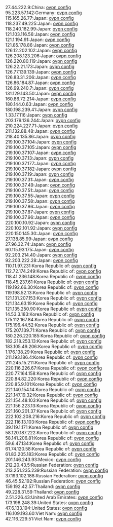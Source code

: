 27.44.222.9:China: [ovpn config](vpn/27_44_222_9.ovpn)  
95.223.57.142:Germany: [ovpn config](vpn/95_223_57_142.ovpn)  
115.165.26.77:Japan: [ovpn config](vpn/115_165_26_77.ovpn)  
118.237.49.225:Japan: [ovpn config](vpn/118_237_49_225.ovpn)  
118.240.182.99:Japan: [ovpn config](vpn/118_240_182_99.ovpn)  
121.103.116.56:Japan: [ovpn config](vpn/121_103_116_56.ovpn)  
121.1.194.91:Japan: [ovpn config](vpn/121_1_194_91.ovpn)  
121.85.178.86:Japan: [ovpn config](vpn/121_85_178_86.ovpn)  
126.12.202.102:Japan: [ovpn config](vpn/126_12_202_102.ovpn)  
126.208.123.206:Japan: [ovpn config](vpn/126_208_123_206.ovpn)  
126.220.80.119:Japan: [ovpn config](vpn/126_220_80_119.ovpn)  
126.22.21.173:Japan: [ovpn config](vpn/126_22_21_173.ovpn)  
126.77.139.139:Japan: [ovpn config](vpn/126_77_139_139.ovpn)  
126.83.31.206:Japan: [ovpn config](vpn/126_83_31_206.ovpn)  
126.86.184.87:Japan: [ovpn config](vpn/126_86_184_87.ovpn)  
126.99.240.7:Japan: [ovpn config](vpn/126_99_240_7.ovpn)  
131.129.143.50:Japan: [ovpn config](vpn/131_129_143_50.ovpn)  
160.86.72.214:Japan: [ovpn config](vpn/160_86_72_214.ovpn)  
180.144.0.63:Japan: [ovpn config](vpn/180_144_0_63.ovpn)  
180.198.239.41:Japan: [ovpn config](vpn/180_198_239_41.ovpn)  
1.33.17.116:Japan: [ovpn config](vpn/1_33_17_116.ovpn)  
203.179.136.244:Japan: [ovpn config](vpn/203_179_136_244.ovpn)  
210.224.227.71:Japan: [ovpn config](vpn/210_224_227_71.ovpn)  
211.132.88.48:Japan: [ovpn config](vpn/211_132_88_48.ovpn)  
218.40.135.86:Japan: [ovpn config](vpn/218_40_135_86.ovpn)  
219.100.37.104:Japan: [ovpn config](vpn/219_100_37_104.ovpn)  
219.100.37.105:Japan: [ovpn config](vpn/219_100_37_105.ovpn)  
219.100.37.107:Japan: [ovpn config](vpn/219_100_37_107.ovpn)  
219.100.37.13:Japan: [ovpn config](vpn/219_100_37_13.ovpn)  
219.100.37.177:Japan: [ovpn config](vpn/219_100_37_177.ovpn)  
219.100.37.182:Japan: [ovpn config](vpn/219_100_37_182.ovpn)  
219.100.37.19:Japan: [ovpn config](vpn/219_100_37_19.ovpn)  
219.100.37.31:Japan: [ovpn config](vpn/219_100_37_31.ovpn)  
219.100.37.49:Japan: [ovpn config](vpn/219_100_37_49.ovpn)  
219.100.37.51:Japan: [ovpn config](vpn/219_100_37_51.ovpn)  
219.100.37.55:Japan: [ovpn config](vpn/219_100_37_55.ovpn)  
219.100.37.58:Japan: [ovpn config](vpn/219_100_37_58.ovpn)  
219.100.37.86:Japan: [ovpn config](vpn/219_100_37_86.ovpn)  
219.100.37.87:Japan: [ovpn config](vpn/219_100_37_87.ovpn)  
219.100.37.96:Japan: [ovpn config](vpn/219_100_37_96.ovpn)  
220.100.10.92:Japan: [ovpn config](vpn/220_100_10_92.ovpn)  
220.102.101.92:Japan: [ovpn config](vpn/220_102_101_92.ovpn)  
220.150.145.30:Japan: [ovpn config](vpn/220_150_145_30.ovpn)  
27.138.85.99:Japan: [ovpn config](vpn/27_138_85_99.ovpn)  
27.96.32.74:Japan: [ovpn config](vpn/27_96_32_74.ovpn)  
60.115.93.175:Japan: [ovpn config](vpn/60_115_93_175.ovpn)  
92.203.214.40:Japan: [ovpn config](vpn/92_203_214_40.ovpn)  
92.203.222.28:Japan: [ovpn config](vpn/92_203_222_28.ovpn)  
110.11.97.231:Korea Republic of: [ovpn config](vpn/110_11_97_231.ovpn)  
112.72.174.249:Korea Republic of: [ovpn config](vpn/112_72_174_249.ovpn)  
118.41.236.148:Korea Republic of: [ovpn config](vpn/118_41_236_148.ovpn)  
118.45.237.61:Korea Republic of: [ovpn config](vpn/118_45_237_61.ovpn)  
119.192.66.30:Korea Republic of: [ovpn config](vpn/119_192_66_30.ovpn)  
119.198.52.13:Korea Republic of: [ovpn config](vpn/119_198_52_13.ovpn)  
121.131.207.153:Korea Republic of: [ovpn config](vpn/121_131_207_153.ovpn)  
121.134.63.19:Korea Republic of: [ovpn config](vpn/121_134_63_19.ovpn)  
121.135.250.90:Korea Republic of: [ovpn config](vpn/121_135_250_90.ovpn)  
14.53.3.183:Korea Republic of: [ovpn config](vpn/14_53_3_183.ovpn)  
175.112.167.84:Korea Republic of: [ovpn config](vpn/175_112_167_84.ovpn)  
175.196.44.52:Korea Republic of: [ovpn config](vpn/175_196_44_52.ovpn)  
175.207.139.71:Korea Republic of: [ovpn config](vpn/175_207_139_71.ovpn)  
180.226.220.185:Korea Republic of: [ovpn config](vpn/180_226_220_185.ovpn)  
182.218.253.13:Korea Republic of: [ovpn config](vpn/182_218_253_13.ovpn)  
183.105.49.206:Korea Republic of: [ovpn config](vpn/183_105_49_206.ovpn)  
1.176.138.29:Korea Republic of: [ovpn config](vpn/1_176_138_29.ovpn)  
211.193.186.4:Korea Republic of: [ovpn config](vpn/211_193_186_4.ovpn)  
211.245.15.211:Korea Republic of: [ovpn config](vpn/211_245_15_211.ovpn)  
220.116.226.67:Korea Republic of: [ovpn config](vpn/220_116_226_67.ovpn)  
220.77.164.158:Korea Republic of: [ovpn config](vpn/220_77_164_158.ovpn)  
220.84.82.220:Korea Republic of: [ovpn config](vpn/220_84_82_220.ovpn)  
220.85.9.101:Korea Republic of: [ovpn config](vpn/220_85_9_101.ovpn)  
221.140.154.14:Korea Republic of: [ovpn config](vpn/221_140_154_14.ovpn)  
221.147.19.32:Korea Republic of: [ovpn config](vpn/221_147_19_32.ovpn)  
221.154.48.103:Korea Republic of: [ovpn config](vpn/221_154_48_103.ovpn)  
221.156.223.13:Korea Republic of: [ovpn config](vpn/221_156_223_13.ovpn)  
221.160.201.37:Korea Republic of: [ovpn config](vpn/221_160_201_37.ovpn)  
222.102.208.216:Korea Republic of: [ovpn config](vpn/222_102_208_216.ovpn)  
222.116.13.103:Korea Republic of: [ovpn config](vpn/222_116_13_103.ovpn)  
39.119.1.171:Korea Republic of: [ovpn config](vpn/39_119_1_171.ovpn)  
58.120.187.222:Korea Republic of: [ovpn config](vpn/58_120_187_222.ovpn)  
58.141.206.81:Korea Republic of: [ovpn config](vpn/58_141_206_81.ovpn)  
59.6.47.134:Korea Republic of: [ovpn config](vpn/59_6_47_134.ovpn)  
61.74.120.58:Korea Republic of: [ovpn config](vpn/61_74_120_58.ovpn)  
61.83.205.183:Korea Republic of: [ovpn config](vpn/61_83_205_183.ovpn)  
201.146.243.93:Mexico: [ovpn config](vpn/201_146_243_93.ovpn)  
212.20.43.5:Russian Federation: [ovpn config](vpn/212_20_43_5.ovpn)  
213.251.235.239:Russian Federation: [ovpn config](vpn/213_251_235_239.ovpn)  
37.193.102.188:Russian Federation: [ovpn config](vpn/37_193_102_188.ovpn)  
46.45.52.192:Russian Federation: [ovpn config](vpn/46_45_52_192.ovpn)  
159.192.42.57:Thailand: [ovpn config](vpn/159_192_42_57.ovpn)  
49.228.31.59:Thailand: [ovpn config](vpn/49_228_31_59.ovpn)  
2.51.226.43:United Arab Emirates: [ovpn config](vpn/2_51_226_43.ovpn)  
173.198.248.39:United States: [ovpn config](vpn/173_198_248_39.ovpn)  
47.6.133.194:United States: [ovpn config](vpn/47_6_133_194.ovpn)  
116.109.193.60:Viet Nam: [ovpn config](vpn/116_109_193_60.ovpn)  
42.116.229.51:Viet Nam: [ovpn config](vpn/42_116_229_51.ovpn)  
